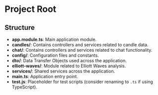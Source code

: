 # Project Root

## Structure

- **app.module.ts**: Main application module.
- **candles/**: Contains controllers and services related to candle data.
- **chat/**: Contains controllers and services related to chat functionality.
- **config/**: Configuration files and constants.
- **dto/**: Data Transfer Objects used across the application.
- **elliott-waves/**: Module related to Elliott Waves analysis.
- **services/**: Shared services across the application.
- **main.ts**: Application entry point.
- **test.js**: Placeholder for test scripts (consider renaming to `.ts` if using TypeScript).
